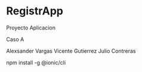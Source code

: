 # RegistrApp
Proyecto Aplicacion

Caso A

Alexsander Vargas Vicente Gutierrez Julio Contreras

npm install -g @ionic/cli
